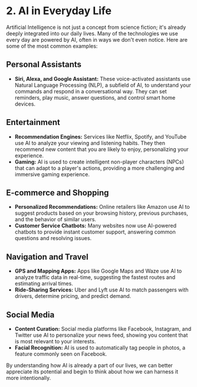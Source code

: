 # 2. AI in Everyday Life

Artificial Intelligence is not just a concept from science fiction; it's already deeply integrated into our daily lives. Many of the technologies we use every day are powered by AI, often in ways we don't even notice. Here are some of the most common examples:

## Personal Assistants

*   **Siri, Alexa, and Google Assistant:** These voice-activated assistants use Natural Language Processing (NLP), a subfield of AI, to understand your commands and respond in a conversational way. They can set reminders, play music, answer questions, and control smart home devices.

## Entertainment

*   **Recommendation Engines:** Services like Netflix, Spotify, and YouTube use AI to analyze your viewing and listening habits. They then recommend new content that you are likely to enjoy, personalizing your experience.
*   **Gaming:** AI is used to create intelligent non-player characters (NPCs) that can adapt to a player's actions, providing a more challenging and immersive gaming experience.

## E-commerce and Shopping

*   **Personalized Recommendations:** Online retailers like Amazon use AI to suggest products based on your browsing history, previous purchases, and the behavior of similar users.
*   **Customer Service Chatbots:** Many websites now use AI-powered chatbots to provide instant customer support, answering common questions and resolving issues.

## Navigation and Travel

*   **GPS and Mapping Apps:** Apps like Google Maps and Waze use AI to analyze traffic data in real-time, suggesting the fastest routes and estimating arrival times.
*   **Ride-Sharing Services:** Uber and Lyft use AI to match passengers with drivers, determine pricing, and predict demand.

## Social Media

*   **Content Curation:** Social media platforms like Facebook, Instagram, and Twitter use AI to personalize your news feed, showing you content that is most relevant to your interests.
*   **Facial Recognition:** AI is used to automatically tag people in photos, a feature commonly seen on Facebook.

By understanding how AI is already a part of our lives, we can better appreciate its potential and begin to think about how we can harness it more intentionally.
